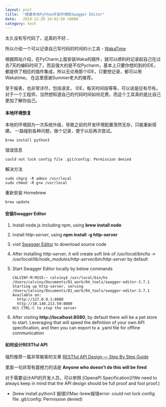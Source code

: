 ```yaml
---
layout: post
title:  "搭建本地Python开发环境和Swagger Editor"
date:   2019-12-20 14:42:50 +0800
category: tech
---
```


太久没有写代码了，这真的不好...

所以介绍一个可以记录自己写代码的时间的小工具 - [WakaTime](!https://wakatime.com/dashboard)

根据网站介绍，在PyCharm上面安装Waka的插件，就可以顺利的记录起自己在过去7天的编码时间了。而且强大的是不仅Pycharm，基本上只要你想的到的IDE，都提供了相应的插件集成，所以无论用那个IDE，只要想记录，都可以用Wakatime。 在这里感谢Summer老大的推荐。 

至于报表，也非常详尽，包括语言， IDE，每天时间段等等，可以说是应有尽有。 对于一个工程师，当然想知道自己的代码时间如何花费，而这个工具真的是比自己更加了解你自己。 

#### 本地环境恢复

本地的环境因为一次系统升级，导致之前的开发环境配置荡然无存，只能重新搭建。 一路碰到各种问题，做个记录，便于以后再次尝试。

```
brew install python3
```



错误信息

```
could not lock config file .git/config: Permission denied
```

解决方法

```
sudo chgrp -R admin /usr/local
sudo chmod -R g+w /usr/local
```

重新安装 Homebrew 

```
brew update
```



#### 安装Swagger Editor

1. Install node.js  including npm, using **brew install node**

2. install *http-server*, using **npm install -g http-server**

3. visit [Swagger Editor](!https://github.com/swagger-api/swagger-editor/releases) to download source code

4. After installing *http-server*, it will create soft link of */usr/local/bin/hs -> /usr/local/lib/node_modules/http-server/bin/http-server* by default

5. Start Swagger Editor locally by below commands

   ```
   CALVINY-M-M1S5:~ calviny$ /usr/local/bin/hs /Users/calviny/Documents/01_work/04_tools/swagger-editor-3.7.1
   Starting up http-server, serving /Users/calviny/Documents/01_work/04_tools/swagger-editor-3.7.1
   Available on:
     http://127.0.0.1:8080
     http://10.140.213.59:8080
   Hit CTRL-C to stop the server
   ```

6. After visiting **http://localhost:8080**, by default there will be a pet store to start. Leveraging that will speed the defintiion of your own API specification, and then you can export to a .yaml file for offline communication



#### 如何设计RESTful API

强烈推荐一篇非常极客的文章 [RESTful API Design — Step By Step Guide](https://hackernoon.com/restful-api-design-step-by-step-guide-2f2c9f9fcdbf)

里面一句非常有震撼力的话是  **Anyone who doesn’t do this will be fired**

对于需要设计API的开发人员，可以参照 [OpenaPI Specification](!We need to always keep in mind that the API design should be full proof and fool proof.)

- [brew install python3 报错](!Mac-brew报错error: could not lock config file .git/config: Permission denied)

